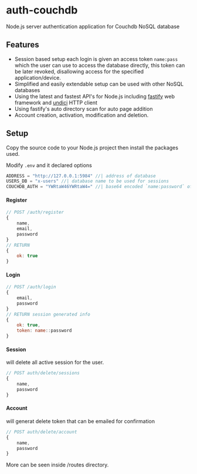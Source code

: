 # auth-couchdb

Node.js server authentication application for Couchdb NoSQL database

## Features

- Session based setup each login is given an access token `name:pass` which the user can use to access the database directly, this token can be later revoked, disallowing access for the specified application/device.
- Simplified and easily extendable setup can be used with other NoSQL databases
- Using the latest and fastest API's for Node.js including [fastify](https://github.com/fastify/fastify) web framework and [undici](https://github.com/nodejs/undici) HTTP client
- Using fastify's auto directory scan for auto page addition
- Account creation, activation, modification and deletion.


## Setup

Copy the source code to your Node.js project then install the packages used.

Modify `.env` and it declared options

```c
ADDRESS = "http://127.0.0.1:5984" //| address of database
USERS_DB = "x-users" //| database name to be used for sessions
COUCHDB_AUTH = "YWRtaW46YWRtaW4=" //| base64 encoded `name:password` of the admin
```

#### Register


```js
// POST /auth/register
{
    name,
    email,
    password
}
// RETURN
{
    ok: true
}
```

#### Login

```js
// POST /auth/login
{
    email,
    password
}
// RETURN session generated info
{
    ok: true,
    token: name::password
}
```

#### Session

will delete all active session for the user.
```js
// POST auth/delete/sessions
{
    name,
    password
}
```

#### Account

will generat delete token that can be emailed for confirmation
```js
// POST auth/delete/account
{
    name,
    password
}
```

More can be seen inside /routes directory.

